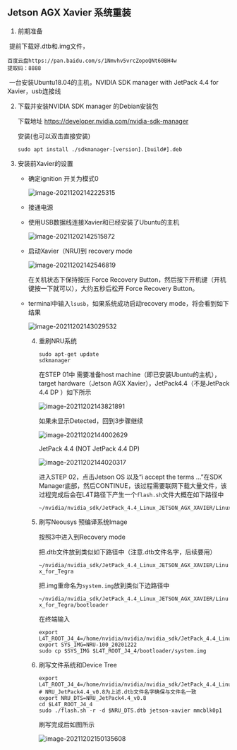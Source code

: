 ## Jetson AGX Xavier 系统重装

1. 前期准备

​	提前下载好.dtb和.img文件，

```
百度云盘https://pan.baidu.com/s/1Nmvhv5vrcZopoQNt60BH4w 
提取码：8888 
```

​	一台安装Ubuntu18.04的主机，NVIDIA SDK manager with JetPack 4.4 for Xavier，usb连接线

2. 下载并安装NVIDIA SDK manager 的Debian安装包

   下载地址 https://developer.nvidia.com/nvidia-sdk-manager

   安装(也可以双击直接安装)

   ```
   sudo apt install ./sdkmanager-[version].[build#].deb
   ```

3. 安装前Xavier的设置

   - 确定ignition 开关为模式0

     ![image-20211202142225315](https://cdn.jsdelivr.net/gh/GaoSHF/7011/blogs/202205/image-20211202142225315.png)

   - 接通电源

   - 使用USB数据线连接Xavier和已经安装了Ubuntu的主机

     ![image-20211202142515872](https://cdn.jsdelivr.net/gh/GaoSHF/7011/blogs/202205/image-20211202142515872.png)

   - 启动Xavier（NRU)到 recovery mode

     ![image-20211202142546819](https://cdn.jsdelivr.net/gh/GaoSHF/7011/blogs/202205/image-20211202142546819.png)

     在关机状态下保持按压 Force Recovery Button，然后按下开机键（开机键按一下就可以），大约五秒后松开 Force Recovery Button。

   - terminal中输入`lsusb`，如果系统成功启动recovery mode，将会看到如下结果

     ![image-20211202143029532](https://cdn.jsdelivr.net/gh/GaoSHF/7011/blogs/202205/image-20211202143029532.png)

     

     4. 重刷NRU系统

        ```
        sudo apt-get update
        sdkmanager
        ```

        在STEP 01中 需要准备host machine（即已安装Ubuntu的主机），target hardware（Jetson AGX Xavier），JetPack4.4（不是JetPack 4.4 DP ）如下所示

        ![image-20211202143821891](https://cdn.jsdelivr.net/gh/GaoSHF/7011/blogs/202205/image-20211202143821891.png)

        如果未显示Detected，回到3步骤继续

        ![image-20211202144002629](https://cdn.jsdelivr.net/gh/GaoSHF/7011/blogs/202205/image-20211202144002629.png)

        JetPack 4.4 (NOT JetPack 4.4 DP)

        ![image-20211202144020317](https://cdn.jsdelivr.net/gh/GaoSHF/7011/blogs/202205/image-20211202144020317.png)

        进入STEP 02，点击Jetson OS 以及“i accept the terms ...”在SDK Manager底部，然后CONTINUE，该过程需要联网下载大量文件，该过程完成后会在L4T路径下产生一个`flash.sh`文件大概在如下路径中

        ```
        ~/nvidia/nvidia_sdk/JetPack_4.4_Linux_JETSON_AGX_XAVIER/Linux_for_Tegra
        ```

     5. 刷写Neousys 预编译系统Image

        按照3中进入到Recovery mode

        把.dtb文件放到类似如下路径中（注意.dtb文件名字，后续要用）

        `~/nvidia/nvidia_sdk/JetPack_4.4_Linux_JETSON_AGX_XAVIER/Linux_for_Tegra`

        把.img重命名为`system.img`放到类似下边路径中

        `~/nvidia/nvidia_sdk/JetPack_4.4_Linux_JETSON_AGX_XAVIER/Linux_for_Tegra/bootloader`

        在终端输入

        ```
        export L4T_ROOT_J4_4=/home/nvidia/nvidia/nvidia_sdk/JetPack_4.4_Linux_JETSON_AGX_XAVIER/Linux_for_Tegra
        export SYS_IMG=NRU-100_20201222
        sudo cp $SYS_IMG $L4T_ROOT_J4_4/bootloader/system.img
        ```

        

     6. 刷写文件系统和Device Tree

        ```
        export  L4T_ROOT_J4_4=/home/nvidia/nvidia/nvidia_sdk/JetPack_4.4_Linux_JETSON_AGX_XAVIER/Linux_for_Tegra
        # NRU_JetPack4.4_v0.8为上述.dtb文件名字确保与文件名一致
        export NRU_DTS=NRU_JetPack4.4_v0.8
        cd $L4T_ROOT_J4_4
        sudo ./flash.sh -r -d $NRU_DTS.dtb jetson-xavier mmcblk0p1
        
        ```

        刷写完成后如图所示

        ![image-20211202150135608](https://cdn.jsdelivr.net/gh/GaoSHF/7011/blogs/202205/image-20211202150135608.png)

     

     

     

     